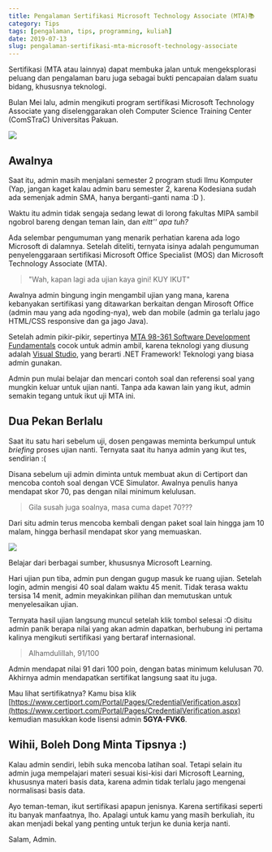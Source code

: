 ```yaml
---
title: Pengalaman Sertifikasi Microsoft Technology Associate (MTA)📚
category: Tips
tags: [pengalaman, tips, programming, kuliah]
date: 2019-07-13
slug: pengalaman-sertifikasi-mta-microsoft-technology-associate
---
```


Sertifikasi (MTA atau lainnya) dapat membuka jalan untuk mengeksplorasi peluang
dan pengalaman baru juga sebagai bukti pencapaian dalam suatu bidang, khususnya
teknologi.

Bulan Mei lalu, admin mengikuti program sertifikasi Microsoft Technology
Associate yang diselenggarakan oleh Computer Science Training Center (ComSTraC)
Universitas Pakuan.

![](https://source.unsplash.com/-2vD8lIhdnw/1200x657)

## Awalnya

Saat itu, admin masih menjalani semester 2 program studi Ilmu Komputer (Yap,
jangan kaget kalau admin baru semester 2, karena Kodesiana sudah ada semenjak
admin SMA, hanya berganti-ganti nama :D ).

Waktu itu admin tidak sengaja sedang lewat di lorong fakultas MIPA sambil
ngobrol bareng dengan teman lain, dan _eitt'' apa tuh?_

Ada selembar pengumuman yang menarik perhatian karena ada logo Microsoft di
dalamnya. Setelah diteliti, ternyata isinya adalah pengumuman penyelenggaraan
sertifikasi Microsoft Office Specialist (MOS) dan Microsoft Technology Associate
(MTA).

> "Wah, kapan lagi ada ujian kaya gini! KUY IKUT"

Awalnya admin bingung ingin mengambil ujian yang mana, karena kebanyakan
sertifikasi yang ditawarkan berkaitan dengan Mirosoft Office (admin mau yang ada
ngoding-nya), web dan mobile (admin ga terlalu jago HTML/CSS responsive dan ga
jago Java).

Setelah admin pikir-pikir, sepertinya [MTA 98-361 Software Development
Fundamentals](https://www.microsoft.com/en-us/learning/exam-98-361.aspx) cocok
untuk admin ambil, karena teknologi yang diusung adalah [Visual
Studio](https://kodesiana.com/post/sentiment-analysis-menggunakan-accord-net/),
yang berarti .NET Framework! Teknologi yang biasa admin gunakan.

Admin pun mulai belajar dan mencari contoh soal dan referensi soal yang mungkin
keluar untuk ujian nanti. Tanpa ada kawan lain yang ikut, admin semakin tegang
untuk ikut uji MTA ini.

## Dua Pekan Berlalu

Saat itu satu hari sebelum uji, dosen pengawas meminta berkumpul untuk
_briefing_ proses ujian nanti. Ternyata saat itu hanya admin yang ikut tes,
sendirian :(

Disana sebelum uji admin diminta untuk membuat akun di Certiport dan mencoba
contoh soal dengan VCE Simulator. Awalnya penulis hanya mendapat skor 70, pas
dengan nilai minimum kelulusan.

> Gila susah juga soalnya, masa cuma dapet 70???

Dari situ admin terus mencoba kembali dengan paket soal lain hingga jam 10
malam, hingga berhasil mendapat skor yang memuaskan.

![](https://source.unsplash.com/QJDzYT_K8Xg/1200x657)

Belajar dari berbagai sumber, khususnya Microsoft Learning.

Hari ujian pun tiba, admin pun dengan gugup masuk ke ruang ujian. Setelah login,
admin mengisi 40 soal dalam waktu 45 menit. Tidak terasa waktu tersisa 14 menit,
admin meyakinkan pilihan dan memutuskan untuk menyelesaikan ujian.

Ternyata hasil ujian langsung muncul setelah klik tombol selesai :O disitu admin
panik berapa nilai yang akan admin dapatkan, berhubung ini pertama kalinya
mengikuti sertifikasi yang bertaraf internasional.

> Alhamdulillah, 91/100

Admin mendapat nilai 91 dari 100 poin, dengan batas minimum kelulusan 70.
Akhirnya admin mendapatkan sertifikat langsung saat itu juga.

Mau lihat sertifikatnya? Kamu bisa klik
[https://www.certiport.com/Portal/Pages/CredentialVerification.aspx](https://www.certiport.com/Portal/Pages/CredentialVerification.aspx)
kemudian masukkan kode lisensi admin **5GYA-FVK6**.

## Wihii, Boleh Dong Minta Tipsnya :)

Kalau admin sendiri, lebih suka mencoba latihan soal. Tetapi selain itu admin
juga mempelajari materi sesuai kisi-kisi dari Microsoft Learning, khususnya
materi basis data, karena admin tidak terlalu jago mengenai normalisasi basis
data.

Ayo teman-teman, ikut sertifikasi apapun jenisnya. Karena sertifikasi seperti
itu banyak manfaatnya, lho. Apalagi untuk kamu yang masih berkuliah, itu akan
menjadi bekal yang penting untuk terjun ke dunia kerja nanti.

Salam, Admin.
